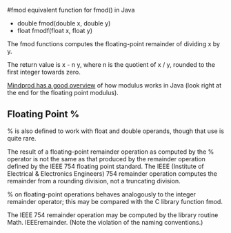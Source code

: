 #fmod
equivalent function for fmod() in Java

* double fmod(double x, double y)
* float fmodf(float x, float y)

The fmod functions computes the floating-point remainder of dividing x by y.

The return value is x - n y, where n is the quotient of x / y, rounded to the first integer towards zero.

[Mindprod has a good overview](http://mindprod.com/jgloss/modulus.html) of how modulus works in Java (look right at the end for the floating point modulus).

## Floating Point %
% is also defined to work with float and double operands, though that use is quite rare.

The result of a floating-point remainder operation as computed by the % operator is not the same as that produced by the remainder operation defined by the IEEE 754 floating point standard.
The IEEE (Institute of Electrical & Electronics Engineers) 754 remainder operation computes the remainder from a rounding division, not a truncating division.

% on floating-point operations behaves analogously to the integer remainder operator;
this may be compared with the C library function fmod.

The IEEE 754 remainder operation may be computed by the library routine Math. IEEEremainder.
(Note the violation of the naming conventions.)
